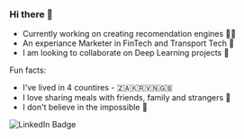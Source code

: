 ### Hi there 👋

- Currently working on creating recomendation engines 👨‍💻
- An experiance Marketer in FinTech and Transport Tech 📢
- I am looking to collaborate on Deep Learning projects 🧠

Fun facts:
- I've lived in 4 countires - 🇿🇦🇰🇷🇻🇳🇬🇧
- I love sharing meals with friends, family and strangers 🥘
- I don't believe in the impossible 💪

<div id="badges">
  <img src="https://img.shields.io/badge/LinkedIn-blue?style=for-the-badge&logo=linkedin&logoColor=white" alt="LinkedIn Badge"/>
</div>

<!--
**Ant-mel/ant-mel** is a ✨ _special_ ✨ repository because its `README.md` (this file) appears on your GitHub profile.

Here are some ideas to get you started:

- 🔭 I’m currently working on ...
- 🌱 I’m currently learning ...
- 👯 I’m looking to collaborate on ...
- 🤔 I’m looking for help with ...
- 💬 Ask me about ...
- 📫 How to reach me: ...
- 😄 Pronouns: ...
- ⚡ Fun fact: ...
-->
